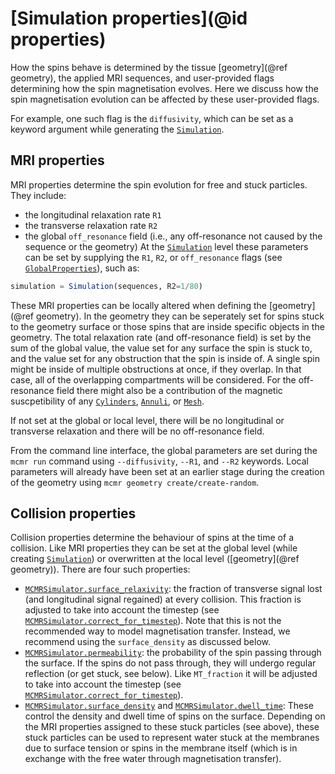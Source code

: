 # [Simulation properties](@id properties)
How the spins behave is determined by the tissue [geometry](@ref geometry), the applied MRI sequences, and user-provided flags determining how the spin magnetisation evolves. Here we discuss how the spin magnetisation evolution can be affected by these user-provided flags.

For example, one such flag is the `diffusivity`, which can be set as a keyword argument while generating the [`Simulation`](@ref).
## MRI properties
MRI properties determine the spin evolution for free and stuck particles. They include:
- the longitudinal relaxation rate `R1`
- the transverse relaxation rate `R2`
- the global `off_resonance` field (i.e., any off-resonance not caused by the sequence or the geometry)
At the [`Simulation`](@ref) level these parameters can be set by supplying the `R1`, `R2`, or `off_resonance` flags (see [`GlobalProperties`](@ref)), such as:
```julia
simulation = Simulation(sequences, R2=1/80)
```
These MRI properties can be locally altered when defining the [geometry](@ref geometry). In the geometry they can be seperately set for spins stuck to the geometry surface or those spins that are inside specific objects in the geometry. The total relaxation rate (and off-resonance field) is set by the sum of the global value, the value set for any surface the spin is stuck to, and the value set for any obstruction that the spin is inside of. A single spin might be inside of multiple obstructions at once, if they overlap. In that case, all of the overlapping compartments will be considered. For the off-resonance field there might also be a contribution of the magnetic suscpetibility of any [`Cylinders`](@ref), [`Annuli`](@ref), or [`Mesh`](@ref).

If not set at the global or local level, there will be no longitudinal or transverse relaxation and there will be no off-resonance field.

From the command line interface, the global parameters are set during the `mcmr run` command using `--diffusivity`, `--R1`, and `--R2` keywords.
Local parameters will already have been set at an earlier stage during the creation of the geometry using `mcmr geometry create/create-random`.

## Collision properties
Collision properties determine the behaviour of spins at the time of a collision. Like MRI properties they can be set at the global level (while creating [`Simulation`](@ref)) or overwritten at the local level ([geometry](@ref geometry)). There are four such properties:
- [`MCMRSimulator.surface_relaxivity`](@ref): the fraction of transverse signal lost (and longitudinal signal regained) at every collision. This fraction is adjusted to take into account the timestep (see [`MCMRSimulator.correct_for_timestep`](@ref)). Note that this is not the recommended way to model magnetisation transfer. Instead, we recommend using the `surface_density` as discussed below.
- [`MCMRSimulator.permeability`](@ref): the probability of the spin passing through the surface. If the spins do not pass through, they will undergo regular reflection (or get stuck, see below). Like `MT_fraction` it will be adjusted to take into account the timestep (see [`MCMRSimulator.correct_for_timestep`](@ref)).
- [`MCMRSimulator.surface_density`](@ref) and [`MCMRSimulator.dwell_time`](@ref): These control the density and dwell time of spins on the surface. Depending on the MRI properties assigned to these stuck particles (see above), these stuck particles can be used to represent water stuck at the membranes due to surface tension or spins in the membrane itself (which is in exchange with the free water through magnetisation transfer).

